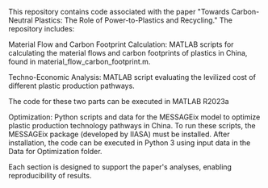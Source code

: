 This repository contains code associated with the paper "Towards Carbon-Neutral Plastics: The Role of Power-to-Plastics and Recycling." The repository includes:

Material Flow and Carbon Footprint Calculation: MATLAB scripts for calculating the material flows and carbon footprints of plastics in China, found in material_flow_carbon_footprint.m.

Techno-Economic Analysis: MATLAB script evaluating the levilized cost of different plastic production pathways.

The code for these two parts can be executed in MATLAB R2023a

Optimization: Python scripts and data for the MESSAGEix model to optimize plastic production technology pathways in China. To run these scripts, the MESSAGEix package (developed by IIASA) must be installed. After installation, the code can be executed in Python 3 using input data in the Data for Optimization folder.

Each section is designed to support the paper's analyses, enabling reproducibility of results.